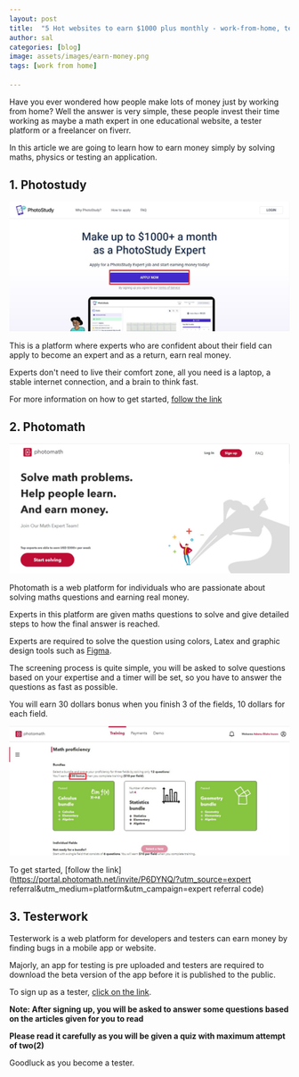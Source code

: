 ```yaml
---
layout: post
title:  "5 Hot websites to earn $1000 plus monthly - work-from-home, tester, expert, freelancer"
author: sal
categories: [blog]
image: assets/images/earn-money.png
tags: [work from home]

---
```

Have you ever wondered how people make lots of money just by working from home? Well the answer is very simple, these people invest their time working as maybe a math expert in one educational website, a tester platform or a freelancer on fiverr.

In this article we are going to learn how to earn money simply by solving maths, physics or testing an application.

## 1. Photostudy

![Photostudy](../assets/images/Screenshot%202022-08-19%20225331.jpg)

This is a platform where experts who are confident about their field can apply to become an expert and as a return, earn real money.

Experts don't need to live their comfort zone, all you need is a laptop, a stable internet connection, and a brain to think fast.

For more information on how to get started, [follow the link](../5-websites-to-earn-real-money/)

## 2. Photomath

![Photo math](../assets/images/photomath-intro.jpg)

Photomath is a web platform for individuals who are passionate about solving maths questions and earning real money.

Experts in this platform are given maths questions to solve and give detailed steps to how the final answer is reached. 

Experts are required to solve the question using colors, Latex and graphic design tools such as [Figma](https://www.figma.com/).

The screening process is quite simple, you will be asked to solve questions based on your expertise and a timer will be set, so you have to answer the questions as fast as possible.

You will earn $30$ dollars bonus when you finish $3$  of the fields, $10$ dollars for each field.

![$30 bonus](../assets/images/math-proficiency.jpg)

To get started, [follow the link](https://portal.photomath.net/invite/P6DYNQ/?utm_source=expert referral&utm_medium=platform&utm_campaign=expert referral code)

## 3. Testerwork

Testerwork is a web platform for developers and testers can earn money by finding bugs in a mobile app or website.

Majorly, an app for testing is pre uploaded and testers are required to download the beta version of the app before it is published to the public.

To sign up as a tester, [click on the link](https://testers.testerwork.com/tester-account/sign-up).

**Note: After signing up, you will be asked to answer some questions based on the articles given for you to read**

**Please read it carefully as you will be given a quiz with maximum attempt of two(2)**

Goodluck as you become a tester.